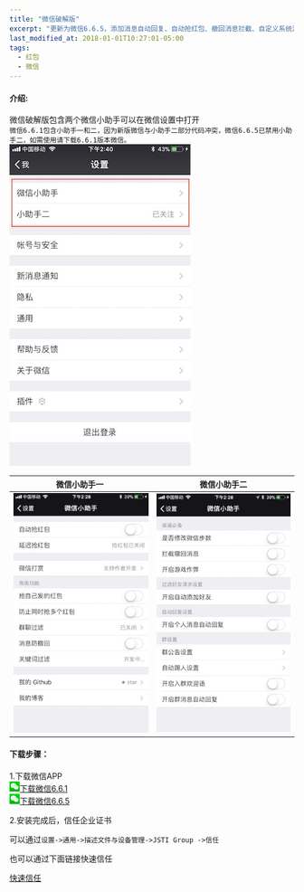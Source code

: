 ```yaml
---
title: "微信破解版"
excerpt: "更新为微信6.6.5，添加消息自动回复、自动抢红包、撤回消息拦截、自定义系统消息等功能"
last_modified_at: 2018-01-01T10:27:01-05:00
tags: 
  - 红包
  - 微信
---  
```

#### 介绍:
微信破解版包含两个微信小助手可以在微信设置中打开   
`微信6.6.1包含小助手一和二，因为新版微信与小助手二部分代码冲突，微信6.6.5已禁用小助手二，如需使用请下载6.6.1版本微信。`
![image](/assets/images/WeChat/setting.jpg) 

| 微信小助手一  | 微信小助手二 |
| --- | --- |
| ![image](/assets/images/WeChat/helper1.jpg) | ![image](/assets/images/WeChat/helper2.jpg) |


#### 下载步骤：  
1.下载微信APP   
<a href= "itms-services://?action=download-manifest&url=https://raw.githubusercontent.com/DKJone/PersonalPage/master/WeChat6.6.1.plist">
          <img src="https://raw.githubusercontent.com/DKJone/PersonalPage/master/57x57.png" style="width: 18px;height: 18px">下载微信6.6.1
</a>   
<a href= "itms-services://?action=download-manifest&url=https://raw.githubusercontent.com/DKJone/PersonalPage/master/WeChat6.6.5.plist">
          <img src="https://raw.githubusercontent.com/DKJone/PersonalPage/master/57x57.png" style="width: 18px;height: 18px">下载微信6.6.5
</a>   


2.安装完成后，信任企业证书

  可以通过`设置->通用->描述文件与设备管理->JSTI Group ->信任`

  也可以通过下面链接快速信任
  
<a href="https://raw.githubusercontent.com/DKJone/PersonalPage/master/embedded.mobileprovision" class="btn-install-go" data-stat-pos="guideTrust">快速信任</a>